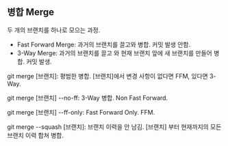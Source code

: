 ## 병합 Merge

두 개의 브랜치를 하나로 모으는 과정.

- Fast Forward Merge: 과거의 브랜치를 끌고와 병합. 커밋 발생 안함. 
- 3-Way Merge: 과거의 브랜치를 끌고 와 현재 브랜치 앞에 새 브랜치를 만들어 병합. 커밋 발생.

git merge [브랜치]: 평범한 병합. [브랜치]에서 변경 사항이 없다면 FFM, 있다면 3-Way.

git merge [브랜치] --no-ff: 3-Way 병합. Non Fast Forward.

git merge [브랜치] --ff-only: Fast Forward Only. FFM.

git merge --squash [브랜치]: 브랜치 이력을 안 남김. [브랜치] 부터 현재까지의 모든 브랜치 이력 합쳐 병합.

